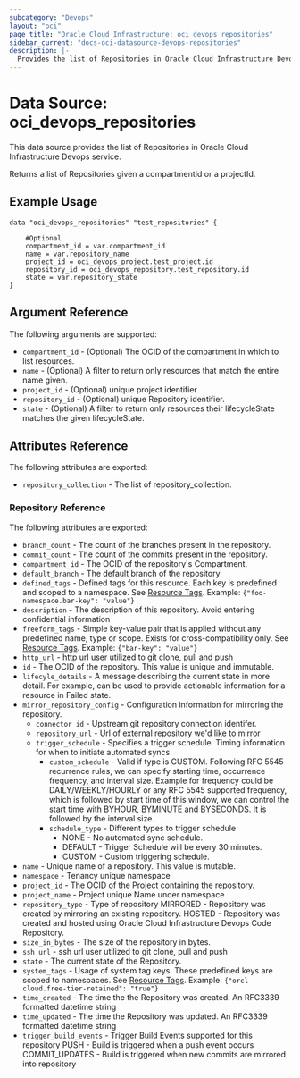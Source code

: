 ```yaml
---
subcategory: "Devops"
layout: "oci"
page_title: "Oracle Cloud Infrastructure: oci_devops_repositories"
sidebar_current: "docs-oci-datasource-devops-repositories"
description: |-
  Provides the list of Repositories in Oracle Cloud Infrastructure Devops service
---
```


# Data Source: oci_devops_repositories
This data source provides the list of Repositories in Oracle Cloud Infrastructure Devops service.

Returns a list of Repositories given a compartmentId or a projectId.


## Example Usage

```hcl
data "oci_devops_repositories" "test_repositories" {

	#Optional
	compartment_id = var.compartment_id
	name = var.repository_name
	project_id = oci_devops_project.test_project.id
	repository_id = oci_devops_repository.test_repository.id
	state = var.repository_state
}
```

## Argument Reference

The following arguments are supported:

* `compartment_id` - (Optional) The OCID of the compartment in which to list resources.
* `name` - (Optional) A filter to return only resources that match the entire name given.
* `project_id` - (Optional) unique project identifier
* `repository_id` - (Optional) unique Repository identifier.
* `state` - (Optional) A filter to return only resources their lifecycleState matches the given lifecycleState.


## Attributes Reference

The following attributes are exported:

* `repository_collection` - The list of repository_collection.

### Repository Reference

The following attributes are exported:

* `branch_count` - The count of the branches present in the repository.
* `commit_count` - The count of the commits present in the repository.
* `compartment_id` - The OCID of the repository's Compartment.
* `default_branch` - The default branch of the repository
* `defined_tags` - Defined tags for this resource. Each key is predefined and scoped to a namespace. See [Resource Tags](https://docs.cloud.oracle.com/iaas/Content/General/Concepts/resourcetags.htm). Example: `{"foo-namespace.bar-key": "value"}`
* `description` - The description of this repository. Avoid entering confidential information
* `freeform_tags` - Simple key-value pair that is applied without any predefined name, type or scope. Exists for cross-compatibility only.  See [Resource Tags](https://docs.cloud.oracle.com/iaas/Content/General/Concepts/resourcetags.htm). Example: `{"bar-key": "value"}`
* `http_url` - http url user utilized to git clone, pull and push
* `id` - The OCID of the repository. This value is unique and immutable.
* `lifecyle_details` - A message describing the current state in more detail. For example, can be used to provide actionable information for a resource in Failed state.
* `mirror_repository_config` - Configuration information for mirroring the repository.
	* `connector_id` - Upstream git repository connection identifer.
	* `repository_url` - Url of external repository we'd like to mirror
	* `trigger_schedule` - Specifies a trigger schedule. Timing information for when to initiate automated syncs.
		* `custom_schedule` - Valid if type is CUSTOM. Following RFC 5545 recurrence rules, we can specify starting time, occurrence frequency, and interval size. Example for frequency could be DAILY/WEEKLY/HOURLY or any RFC 5545 supported frequency, which is followed by start time of this window, we can control the start time with BYHOUR, BYMINUTE and BYSECONDS. It is followed by the interval size. 
		* `schedule_type` - Different types to trigger schedule
			* NONE - No automated sync schedule.
			* DEFAULT - Trigger Schedule will be every 30 minutes.
			* CUSTOM - Custom triggering schedule. 
* `name` - Unique name of a repository. This value is mutable.
* `namespace` - Tenancy unique namespace
* `project_id` - The OCID of the Project containing the repository.
* `project_name` - Project unique Name under namespace
* `repository_type` - Type of repository MIRRORED - Repository was created by mirroring an existing repository. HOSTED - Repository was created and hosted using Oracle Cloud Infrastructure Devops Code Repository. 
* `size_in_bytes` - The size of the repository in bytes.
* `ssh_url` - ssh url user utilized to git clone, pull and push
* `state` - The current state of the Repository.
* `system_tags` - Usage of system tag keys. These predefined keys are scoped to namespaces. See [Resource Tags](https://docs.cloud.oracle.com/iaas/Content/General/Concepts/resourcetags.htm). Example: `{"orcl-cloud.free-tier-retained": "true"}`
* `time_created` - The time the the Repository was created. An RFC3339 formatted datetime string
* `time_updated` - The time the Repository was updated. An RFC3339 formatted datetime string
* `trigger_build_events` - Trigger Build Events supported for this repository PUSH - Build is triggered when a push event occurs COMMIT_UPDATES - Build is triggered when new commits are mirrored into repository 

